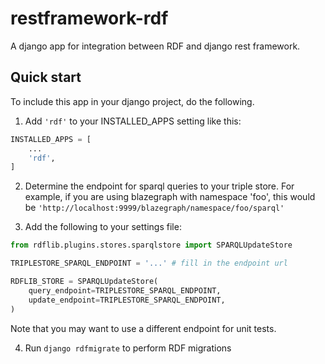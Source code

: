 # restframework-rdf

A django app for integration between RDF and django rest framework.

## Quick start

To include this app in your django project, do the following.

1. Add `'rdf'` to your INSTALLED_APPS setting like this:

```python
INSTALLED_APPS = [
    ...
    'rdf',
]
```

2. Determine the endpoint for sparql queries to your triple store. For example, if you are using blazegraph with namespace 'foo', this would be `'http://localhost:9999/blazegraph/namespace/foo/sparql'`

3. Add the following to your settings file:

```python
from rdflib.plugins.stores.sparqlstore import SPARQLUpdateStore

TRIPLESTORE_SPARQL_ENDPOINT = '...' # fill in the endpoint url

RDFLIB_STORE = SPARQLUpdateStore(
    query_endpoint=TRIPLESTORE_SPARQL_ENDPOINT,
    update_endpoint=TRIPLESTORE_SPARQL_ENDPOINT,
)
```

Note that you may want to use a different endpoint for unit tests.

4. Run `django rdfmigrate` to perform RDF migrations